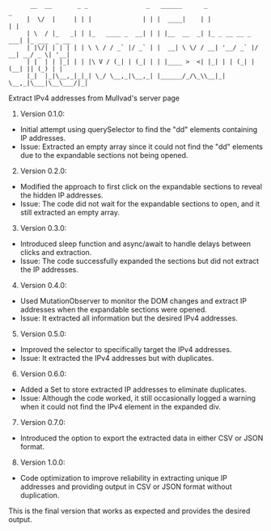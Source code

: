       
          __  __       _ _                _   ______      _                          _             
         |  \/  |     | | |              | | |  ____|    | |                | |            
         | \  / |_   _| | |_   ____ _  __| | | |__  __  _| |_ _ __ __ _       ___| |_ ___  _ __ 
         | |\/| | | | | | \ \ / / _` |/ _` | |  __| \ \/ / __| '__/ _` |/ __| __/ _ \| '__|
         | |  | | |_| | | |\ V / (_| | (_| | | |____ >  <| |_| | | (_| | (__| || (_) | |   
         |_|  |_|\__,_|_|_| \_/ \__,_|\__,_| |______/_/\_\\__|_|  \__,_|\___|\__\___/|_|

Extract IPv4 addresses from Mullvad's server page

1.  Version 0.1.0:

-   Initial attempt using querySelector to find the "dd" elements containing IP addresses.
-   Issue: Extracted an empty array since it could not find the "dd" elements due to the expandable sections not being opened.

2.  Version 0.2.0:

-   Modified the approach to first click on the expandable sections to reveal the hidden IP addresses.
-   Issue: The code did not wait for the expandable sections to open, and it still extracted an empty array.

3.  Version 0.3.0:

-   Introduced sleep function and async/await to handle delays between clicks and extraction.
-   Issue: The code successfully expanded the sections but did not extract the IP addresses.

4.  Version 0.4.0:

-   Used MutationObserver to monitor the DOM changes and extract IP addresses when the expandable sections were opened.
-   Issue: It extracted all information but the desired IPv4 addresses.

5.  Version 0.5.0:

-   Improved the selector to specifically target the IPv4 addresses.
-   Issue: It extracted the IPv4 addresses but with duplicates.

6.  Version 0.6.0:

-   Added a Set to store extracted IP addresses to eliminate duplicates.
-   Issue: Although the code worked, it still occasionally logged a warning when it could not find the IPv4 element in the expanded div.

7.  Version 0.7.0:

-   Introduced the option to export the extracted data in either CSV or JSON format.

8.  Version 1.0.0:

-   Code optimization to improve reliability in extracting unique IP addresses and providing output in CSV or JSON format without duplication.

This is the final version that works as expected and provides the desired output.
